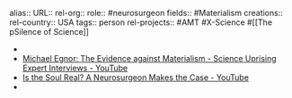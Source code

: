 alias::
URL::
rel-org::
role:: #neurosurgeon
fields:: #Materialism
creations::
rel-country:: USA
tags:: person
rel-projects:: #AMT #X-Science #[[The pSilence of Science]]



-
- [Michael Egnor: The Evidence against Materialism - Science Uprising Expert Interviews - YouTube](https://www.youtube.com/watch?v=BqHrpBPdtSI)
- [Is the Soul Real? A Neurosurgeon Makes the Case - YouTube](https://www.youtube.com/watch?v=YiWW-q_kpOI)
-
